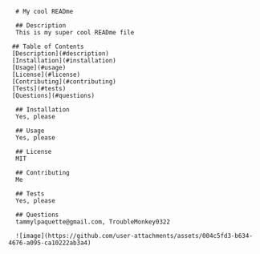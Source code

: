 
      # My cool READme 
      
      ## Description
      This is my super cool READme file

     ## Table of Contents
     [Description](#description)
     [Installation](#installation)
     [Usage](#usage)
     [License](#license)
     [Contributing](#contributing)
     [Tests](#tests)
     [Questions](#questions)
     
      ## Installation
      Yes, please

      ## Usage
      Yes, please

      ## License
      MIT

      ## Contributing
      Me

      ## Tests
      Yes, please

      ## Questions
      tammylpaquette@gmail.com, TroubleMonkey0322

      ![image](https://github.com/user-attachments/assets/004c5fd3-b634-4676-a095-ca10222ab3a4)

      
